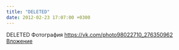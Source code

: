 ```yaml
---
title: "DELETED"
date: 2012-02-23 17:07:00 +0300
---
```


DELETED
Фотография
<a class="vk-attach" href="https://vk.com/photo98022710_276350962">https://vk.com/photo98022710_276350962</a>
<a class="vk-attach" href="https://vk.com/photo98022710_276350962">Вложение</a>
